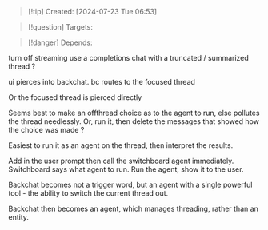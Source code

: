 
>[!tip] Created: [2024-07-23 Tue 06:53]

>[!question] Targets: 

>[!danger] Depends: 


turn off streaming
use a completions chat with a truncated / summarized thread ?

ui pierces into backchat.
bc routes to the focused thread

Or the focused thread is pierced directly

Seems best to make an offthread choice as to the agent to run, else pollutes the thread needlessly.
Or, run it, then delete the messages that showed how the choice was made ?

Easiest to run it as an agent on the thread, then interpret the results.

Add in the user prompt then call the switchboard agent immediately.
Switchboard says what agent to run.
Run the agent, show it to the user.

Backchat becomes not a trigger word, but an agent with a single powerful tool - the ability to switch the current thread out.

Backchat then becomes an agent, which manages threading, rather than an entity.